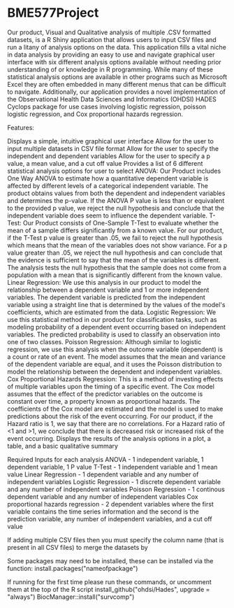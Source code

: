 # BME577Project
Our product, Visual and Qualitative analysis of multiple .CSV formatted datasets, is a R Shiny application that allows users to input CSV files and run a litany of analysis options on the data. This application fills a vital niche in data analysis by providing an easy to use and navigate graphical user interface with six different analysis options available without needing prior understanding of or knowledge in R programming. While many of these statistical analysis options are available in other programs such as Microsoft Excel they are often embedded in many different menus that can be difficult to navigate. Additionally, our application provides a novel implementation of the Observational Health Data Sciences and Informatics (OHDSI) HADES Cyclops package for use cases involving logistic regression, poisson logistic regression, and Cox proportional hazards regression. 


Features: 

Displays a simple, intuitive graphical user interface
Allow for the user to input multiple datasets in CSV file format
Allow for the user to specify the independent and dependent variables
Allow for the user to specify a p value, a mean value, and a cut off value
Provides a list of 6 different statistical analysis options for user to select
ANOVA: Our Product includes One Way ANOVA to estimate how a quantitative dependent variable is affected by different levels of a categorical independent variable. The product obtains values from both the dependent and independent variables and determines the p-value. If the ANOVA P value is less than or equivalent to the provided p value, we reject the null hypothesis and conclude that the independent variable does seem to influence the dependent variable.
T-Test: Our Product consists of One-Sample T-Test to evaluate whether the mean of a sample differs significantly from a known value. For our product, if the T-Test p value is greater than .05, we fail to reject the null hypothesis which means that the mean of the variables does not show variance. For a p value greater than .05, we reject the null hypothesis and can conclude that the evidence is sufficient to say that the mean of the variables is different. The analysis tests the null hypothesis that the sample does not come from a population with a mean that is significantly different from the known value.
Linear Regression: We use this analysis in our product to model the relationship between a dependent variable and 1 or more independent variables. The dependent variable is predicted from the independent variable using a straight line that is determined by the values of the model's coefficients, which are estimated from the data.
Logistic Regression: We use this statistical method in our product for classification tasks, such as modeling probability of a dependent event occurring based on independent variables. The predicted probability is used to classify an observation into one of two classes.
Poisson Regression:  Although similar to logistic regression, we use this analysis when the outcome variable (dependent) is a count or rate of an event. The model assumes that the mean and variance of the dependent variable are equal, and it uses the Poisson distribution to model the relationship between the dependent and independent variables.
Cox Proportional Hazards Regression: This is a method of investing effects of multiple variables upon the timing of a specific event. The Cox model assumes that the effect of the predictor variables on the outcome is constant over time, a property known as proportional hazards. The coefficients of the Cox model are estimated and the model is used to make predictions about the risk of the event occurring. For our product, if the Hazard ratio is 1, we say that there are no correlations. For a Hazard ratio of <1 and >1, we conclude that there is decreased risk or increased risk of the event occurring.
Displays the results of the analysis options in a plot, a table, and a basic qualitative summary


Required Inputs for each analysis
ANOVA - 1 independent variable, 1 dependent variable, 1 P value
T-Test - 1 independent variable and 1 mean value
Linear Regression - 1 dependent variable and any number of independent variables
Logistic Regression - 1 discrete dependent variable and any number of independent variables
Poisson Regression - 1 continous dependent variable and any number of independent variables
Cox proportional hazards regression - 2 dependent variables where the first variable contains the time series information and the second is the prediction variable, any number of independent variables, and a cut off value

If adding multiple CSV files then you must specify the column name (that is present in all CSV files) to merge the datasets by




Some packages may need to be installed, these can be installed via the function:
install.packages("nameofpackage")

If running for the first time please run these commands, or uncomment them at the top of the R script
install_github("ohdsi/Hades", upgrade = "always") 
BiocManager::install("survcomp")

